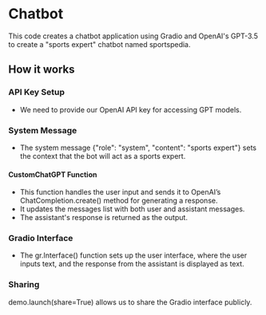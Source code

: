 # Chatbot
This code creates a chatbot application using Gradio and OpenAI's GPT-3.5 to create a "sports expert" chatbot named sportspedia.
## How it works
### API Key Setup
- We need to provide our OpenAI API key for accessing GPT models.
### System Message
- The system message {"role": "system", "content": "sports expert"} sets the context that the bot will act as a sports expert.
#### CustomChatGPT Function
- This function handles the user input and sends it to OpenAI’s ChatCompletion.create() method for generating a response.
- It updates the messages list with both user and assistant messages.
- The assistant's response is returned as the output.
### Gradio Interface 
- The gr.Interface() function sets up the user interface, where the user inputs text, and the response from the assistant is displayed as text.
### Sharing
demo.launch(share=True) allows us to share the Gradio interface publicly.
